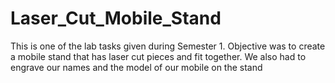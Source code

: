 # Laser_Cut_Mobile_Stand
This is one of the lab tasks given during Semester 1. Objective was to create a mobile stand that has laser cut pieces and fit together. We also had to engrave our names and the model of our mobile on the stand
